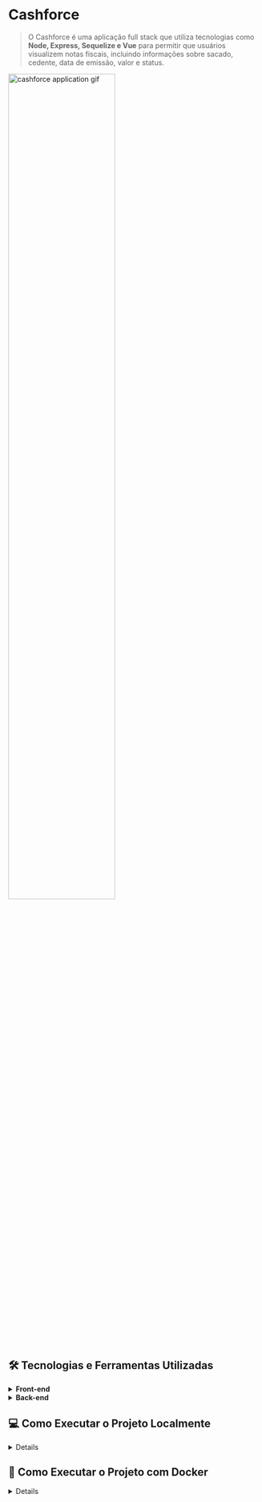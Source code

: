 # Cashforce

> O Cashforce é uma aplicação full stack que utiliza tecnologias como <strong>Node, Express, Sequelize e Vue</strong> para permitir que usuários visualizem notas fiscais, incluindo informações sobre sacado, cedente, data de emissão, valor e status.

<img src="https://user-images.githubusercontent.com/87544894/210434320-17a22474-6071-4cf6-8bd7-6a451fb40793.gif" alt="cashforce application gif" style="height: 65%; width: 65%;">

## 🛠️ Tecnologias e Ferramentas Utilizadas

<details>

<summary><strong>Front-end</strong></summary>

- Javascript
- Vue
- Vue Router
- Fetch
- EsLint

</details>

<details>

<summary><strong>Back-end</strong></summary>

- Javascript
- Node
- Express
- Express Rescue
- Dotenv
- Mysql2
- Sequelize
- Cors
- EsLint

</details>

## 💻 Como Executar o Projeto Localmente

<details>

#### Requisitos de Sistema

- [Node.js](https://nodejs.org/)
- [npm](https://www.npmjs.com/)
- [Banco de dados MySQL](https://www.mysql.com/) configurado e rodando na máquina

1. Faça o clone do repositório para a sua máquina:

```
git clone git@github.com:laurenzdpinder/cashforce.git
```

2. Entre no diretório do projeto:

```
cd cashforce
```

3. Crie um arquivo .env na raiz do diretório backend, baseado no arquivo .env.example fornecido:

```
#### SERVER VARS
API_PORT=3001

#### DATABASE VARS
MYSQL_USER=root
MYSQL_PASSWORD=password
MYSQL_HOST=127.0.0.1
```

4. Na raiz do diretório cashforce, execute o seguinte comando para instalar as dependências do projeto:

```
npm run install-all
```

5. Ainda na raiz do diretório cashforce, execute o seguinte comando para iniciar o servidor:

```
npm start
```
6. Abra o navegador e acesse o seguinte endereço: http://localhost:8080

**Observação:** O projeto foi desenvolvido utilizando o Node 16. Portanto, pode haver incompatibilidade com versões posteriores do Node.

</details>

## 🐳 Como Executar o Projeto com Docker

<details>
  
#### Requisitos de Sistema

- [Docker](https://www.docker.com/get-started/)
- [Docker Compose](https://docs.docker.com/compose/install/)

1. Faça o clone do repositório para a sua máquina:

```
git clone git@github.com:laurenzdpinder/cashforce.git
```

2. Entre no diretório do projeto:

```
cd cashforce
```

3. Execute o seguinte comando para iniciar o projeto com Docker:

```
docker-compose up -d --build
```

4. Aguarde até que a inicialização dos containers do Docker esteja concluída, conforme indicado pelo terminal.

5. Abra o navegador e acesse o seguinte endereço: http://localhost:8080

Nota: Durante a primeira vez que você acessar o projeto em seu navegador, pode ser que demore alguns minutos para que a aplicação esteja disponível devido ao processo de conexão com o banco de dados. Aguarde até que a página carregue completamente.

</details>

